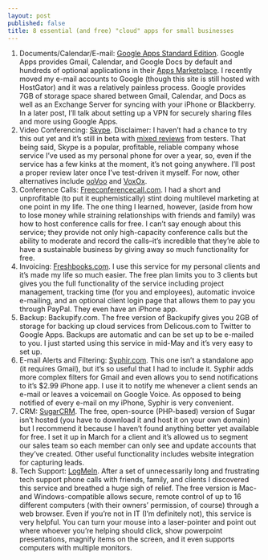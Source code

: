 ```yaml
---
layout: post
published: false
title: 8 essential (and free) "cloud" apps for small businesses
---
```

1. Documents/Calendar/E-mail: [Google Apps Standard Edition](http://www.google.com/apps/intl/en/group/index.html). Google Apps provides Gmail, Calendar, and Google Docs by default and hundreds of optional applications in their [Apps Marketplace](http://www.google.com/enterprise/marketplace/). I recently moved my e-mail accounts to Google (though this site is still hosted with HostGator) and it was a relatively painless process. Google provides 7GB of storage space shared between Gmail, Calendar, and Docs as well as an Exchange Server for syncing with your iPhone or Blackberry. In a later post, I’ll talk about setting up a VPN for securely sharing files and more using Google Apps.
2. Video Conferencing: [Skype](http://www.skype.com/intl/en-us/get-skype/on-your-computer/windows/beta/). Disclaimer: I haven’t had a chance to try this out yet and it’s still in beta with [mixed reviews](http://m.news.com/2166-12_3-20005816-12.html) from testers. That being said, Skype is a popular, profitable, reliable company whose service I’ve used as my personal phone for over a year, so, even if the service has a few kinks at the moment, it’s not going anywhere. I’ll post a proper review later once I’ve test-driven it myself. For now, other alternatives include [ooVoo](http://www.oovoo.com/) and [VoxOx](http://www.voxox.com/home.php).
3. Conference Calls: [Freeconferencecall.com](http://www.freeconferencecall.com/). I had a short and unprofitable (to put it euphemistically) stint doing multilevel marketing at one point in my life. The one thing I learned, however, (aside from how to lose money while straining relationships with friends and family) was how to host conference calls for free. I can’t say enough about this service; they provide not only high-capacity conference calls but the ability to moderate and record the calls–it’s incredible that they’re able to have a sustainable business by giving away so much functionality for free.
4. Invoicing: [Freshbooks.com](http://www.freshbooks.com/). I use this service for my personal clients and it’s made my life so much easier. The free plan limits you to 3 clients but gives you the full functionality of the service including project management, tracking time (for you and employees), automatic invoice e-mailing, and an optional client login page that allows them to pay you through PayPal. They even have an iPhone app.
5. Backup: Backupify.com. The free version of Backupify gives you 2GB of storage for backing up cloud services from Delicous.com to Twitter to Google Apps. Backups are automatic and can be set up to be e-mailed to you. I just started using this service in mid-May and it’s very easy to set up.
6. E-mail Alerts and Filtering: [Syphir.com](http://www.syphir.com/). This one isn’t a standalone app (it requires Gmail), but it’s so useful that I had to include it. Syphir adds more complex filters for Gmail and even allows you to send notifications to it’s $2.99 iPhone app. I use it to notify me whenever a client sends an e-mail or leaves a voicemail on Google Voice. As opposed to being notified of every e-mail on my iPhone, Syphir is very convenient.
7. CRM: [SugarCRM](http://www.sugarcrm.com/crm/download/sugar-suite.html). The free, open-source (PHP-based) version of Sugar isn’t hosted (you have to download it and host it on your own domain) but I recommend it because I haven’t found anything better yet available for free. I set it up in March for a client and it’s allowed us to segment our sales team so each member can only see and update accounts that they’ve created. Other useful functionality includes website integration for capturing leads.
8. Tech Support: [LogMeIn](http://www.logmein.com/). After a set of unnecessarily long and frustrating tech support phone calls with friends, family, and clients I discovered this service and breathed a huge sigh of relief. The free version is Mac- and Windows-compatible allows secure, remote control of up to 16 different computers (with their owners’ permission, of course) through a web browser. Even if you’re not in IT (I’m definitely not), this service is very helpful. You can turn your mouse into a laser-pointer and point out where whoever you’re helping should click, show powerpoint presentations, magnify items on the screen, and it even supports computers with multiple monitors.